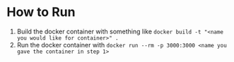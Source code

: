 # How to Run

1. Build the docker container with something like `docker build -t "<name you would like for container>" . `
2. Run the docker container with `docker run --rm -p 3000:3000 <name you gave the container in step 1>`

